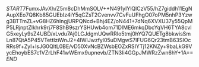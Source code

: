 $START$7FumxJAvXh/Z5m8cDhMmSOLV++N491ylYlQlCzV55/hZ7giddh11EgNAupXEo7Q8Kb85GUEbIz4iY5qCZsT2Cvenvv7CvFuUFhgO07oPM5nhP3Yzwg3BTTmZL+vG8HZ6hIngjURPQNcd+Bhj4EZ/oN441+7dNq6XVXU37y55QpMP5LRjnptZlkhrk9rj7F8ShB9szrYSHUwb4om71DIME6mkqDbcYqVH6TYA8cvlG5xeyLy9sZ4UBD/xLvdu7Aj0LCJdgmUQwRRIo5tmj0hYQ7QUETg8bkwisSmLn87QtA5P45VTettIziWnJ2+4IWlJwzfyl05uDMgwS7lFUG6Qr23tmB63SIOcRRs9f+ZyI+lsJG0QltL0BE/vD50XvNcBZWsbEOZxRSIYTj12KNZy+9baLkG9VycEhoybES7c1VZrLhF41wWEmx9upnevb/ZTN3Ii4GGpJMWRzZwn6hY+1A==$END$